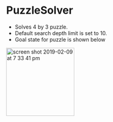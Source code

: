 # PuzzleSolver
- Solves 4 by 3 puzzle.
- Default search depth limit is set to 10.
- Goal state for puzzle is shown below
 <img width="183" alt="screen shot 2019-02-09 at 7 33 41 pm" src="https://user-images.githubusercontent.com/42313064/52521674-bc7acf80-2ca2-11e9-98be-bb6453d79b36.png">


